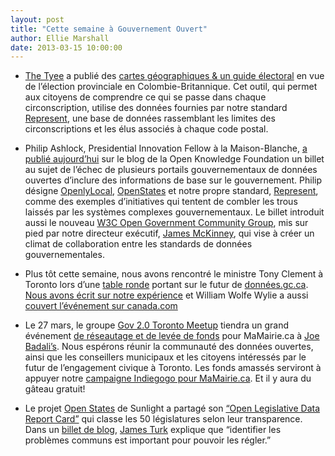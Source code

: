 ```yaml
---
layout: post
title: "Cette semaine à Gouvernement Ouvert"
author: Ellie Marshall
date: 2013-03-15 10:00:00
---
```

- [The Tyee](http://www.thetyee.ca/) a publié des [cartes géographiques & un guide électoral](http://election.thetyee.ca/) en vue de l’élection provinciale en Colombie-Britannique. Cet outil, qui permet aux citoyens de comprendre ce qui se passe dans chaque circonscription, utilise des données fournies par notre standard [Represent](https://represent.opennorth.ca/), une base de données rassemblant les limites des circonscriptions et les élus associés à chaque code postal.

- Philip Ashlock, Presidential Innovation Fellow à la Maison-Blanche, [a publié aujourd’hui](http://blog.okfn.org/2013/03/15/the-biggest-failure-of-open-data-in-government/) sur le blog de la Open Knowledge Foundation un billet au sujet de l’échec de plusieurs portails gouvernementaux de données ouvertes d’inclure des informations de base sur le gouvernement.
Philip désigne [OpenlyLocal](http://openlylocal.com/), [OpenStates](http://www.openstates.org) et notre propre standard, [Represent](https://represent.opennorth.ca/), comme des exemples d’initiatives qui tentent de combler les trous laissés par les systèmes complexes gouvernementaux. Le billet introduit aussi le nouveau [W3C Open Government Community Group](http://www.w3.org/community/opengov/), mis sur pied par notre directeur exécutif, [James McKinney](http://www.nordouvert.ca/equipe/), qui vise à créer un climat de collaboration entre les standards de données gouvernementales.

- Plus tôt cette semaine, nous avons rencontré le ministre Tony Clement à Toronto lors d’une  [table ronde](http://www.marketwire.com/press-release/minister-clement-taps-toronto-open-data-crowd-for-relaunch-of-datagcca-1766518.htm) portant sur le futur de [données.gc.ca](http://www.donnees.gc.ca). [Nous avons écrit sur notre expérience](http://blog.opennorth.ca/2013/03/14/open-data-roundtable-with-clement/) et William Wolfe Wylie a aussi [couvert l’événement sur canada.com](http://o.canada.com/2013/03/11/tony-clements-open-data-tour-needs-backup/)

- Le 27 mars, le groupe [Gov 2.0 Toronto Meetup](http://www.meetup.com/gov20toronto/) tiendra un grand événement [de réseautage et de levée de fonds](http://www.meetup.com/gov20toronto/events/109125792/) pour MaMairie.ca à [Joe Badali’s](https://maps.google.com/maps?q=joe+badali's&ll=43.645284,-79.384117&spn=0.009487,0.016651&fb=1&hq=joe+badali's&cid=0,0,3684416400764556835&t=h&z=16&iwloc=A). Nous espérons réunir la communauté des données ouvertes, ainsi que les conseillers municipaux et les citoyens intéressés par le futur de l’engagement civique à Toronto. Les fonds amassés serviront à appuyer notre [campaigne Indiegogo pour MaMairie.ca](http://igg.me/at/mycityhalltoronto/x/1598726). Et il y aura du gâteau gratuit!

- Le projet [Open States](http://www.openstates.org) de Sunlight a partagé son [“Open Legislative Data Report Card”](http://openstates.org/reportcard/) qui classe les 50 législatures selon leur transparence. Dans un [billet de blog](http://sunlightfoundation.com/blog/2013/03/11/openstates-report-card/), [James Turk](http://sunlightfoundation.com/people/jturk/) explique que “identifier les problèmes communs est important pour pouvoir les régler.”